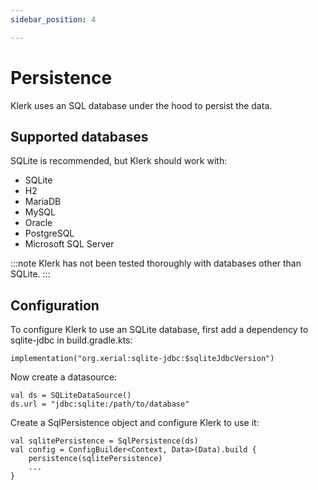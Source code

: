```yaml
---
sidebar_position: 4

---
```

# Persistence

Klerk uses an SQL database under the hood to persist the data.

## Supported databases

SQLite is recommended, but Klerk should work with:

* SQLite
* H2
* MariaDB
* MySQL
* Oracle
* PostgreSQL
* Microsoft SQL Server

:::note
Klerk has not been tested thoroughly with databases other than SQLite. 
:::

## Configuration

To configure Klerk to use an SQLite database, first add a dependency to sqlite-jdbc in build.gradle.kts:
```
implementation("org.xerial:sqlite-jdbc:$sqliteJdbcVersion")
```

Now create a datasource:
```
val ds = SQLiteDataSource()
ds.url = "jdbc:sqlite:/path/to/database"
```

Create a SqlPersistence object and configure Klerk to use it:
```
val sqlitePersistence = SqlPersistence(ds)
val config = ConfigBuilder<Context, Data>(Data).build {
    persistence(sqlitePersistence)
    ...
}
```
